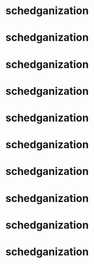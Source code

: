 # schedganization
# schedganization
# schedganization
# schedganization
# schedganization
# schedganization
# schedganization
# schedganization
# schedganization
# schedganization
